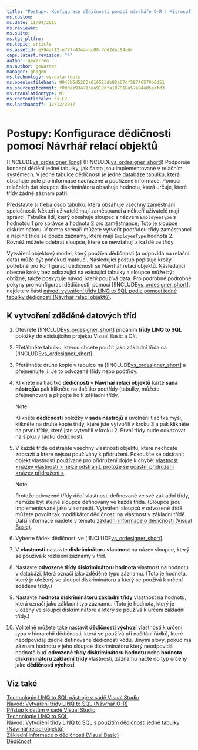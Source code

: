 ```yaml
---
title: "Postupy: Konfigurace dědičnosti pomocí návrháře O-R | Microsoft Docs"
ms.custom: 
ms.date: 11/04/2016
ms.reviewer: 
ms.suite: 
ms.tgt_pltfrm: 
ms.topic: article
ms.assetid: e594af12-e777-434a-bc08-7dd2dac84cdc
caps.latest.revision: "4"
author: gewarren
ms.author: gewarren
manager: ghogen
ms.technology: vs-data-tools
ms.openlocfilehash: 9943b6d5263a616523db92a67df58746579b0d51
ms.sourcegitcommit: f0ddee934713ea9126fa107018a57a94a05eafd3
ms.translationtype: MT
ms.contentlocale: cs-CZ
ms.lasthandoff: 12/12/2017
---
```

# <a name="how-to-configure-inheritance-by-using-the-or-designer"></a>Postupy: Konfigurace dědičnosti pomocí Návrhář relací objektů
[!INCLUDE[vs_ordesigner_long](../data-tools/includes/vs_ordesigner_long_md.md)] ([!INCLUDE[vs_ordesigner_short](../data-tools/includes/vs_ordesigner_short_md.md)]) Podporuje koncept dědění jedné tabulky, jak často jsou implementované v relačním systémech. V jedné tabulce dědičnosti je jedné databáze tabulku, která obsahuje pole pro informace nadřazené a podřízené informace. Pomocí relačních dat sloupce diskriminátoru obsahuje hodnotu, která určuje, které třídy žádné záznam patří.  
  
Představte si třeba osob tabulku, která obsahuje všechny zaměstnaní společnosti. Někteří uživatelé mají zaměstnanci a někteří uživatelé mají správci. Tabulka lidí, který obsahuje sloupec s názvem `EmployeeType` s hodnotou 1 pro správce a hodnota 2 pro zaměstnance; Toto je sloupce diskriminátoru. V tomto scénáři můžete vytvořit podtřídou třídy zaměstnanci a naplnit třída se pouze záznamy, které mají `EmployeeType` hodnota 2. Rovněž můžete odebrat sloupce, které se nevztahují z každé ze třídy.  
  
Vytváření objektový model, který používá dědičnosti (a odpovídá na relační data) může být poněkud matoucí. Následující postup popisuje kroky potřebné pro konfiguraci dědičnosti se Návrhář relací objektů. Následující obecné kroky bez odkazující na existující tabulky a sloupce může být obtížné, takže poskytuje návod, který používá data. Pro podrobné podrobné pokyny pro konfiguraci dědičnosti, pomocí [!INCLUDE[vs_ordesigner_short](../data-tools/includes/vs_ordesigner_short_md.md)], najdete v části [návod: vytváření třídy LINQ to SQL podle pomocí jedné tabulky dědičnosti (Návrhář relací objektů)](../data-tools/walkthrough-creating-linq-to-sql-classes-by-using-single-table-inheritance-o-r-designer.md).  
  
## <a name="to-create-inherited-data-classes"></a>K vytvoření zděděné datových tříd
  
1.  Otevřete [!INCLUDE[vs_ordesigner_short](../data-tools/includes/vs_ordesigner_short_md.md)] přidáním **třídy LINQ to SQL** položky do existujícího projektu Visual Basic a C#.  
  
2.  Přetáhněte tabulku, kterou chcete použít jako základní třída na [!INCLUDE[vs_ordesigner_short](../data-tools/includes/vs_ordesigner_short_md.md)].  
  
3.  Přetáhněte druhé kopie v tabulce na [!INCLUDE[vs_ordesigner_short](../data-tools/includes/vs_ordesigner_short_md.md)] a přejmenujte ji. Je to odvozené třídy nebo podtřídy.  
  
4.  Klikněte na tlačítko **dědičnosti** v **Návrhář relací objektů** kartě **sada nástrojů**a pak klikněte na tlačítko podtřídy (tabulky, můžete přejmenovat) a připojte ho k základní třídy.  
  
    > [!NOTE]
    >  Klikněte **dědičnosti** položky v **sada nástrojů** a uvolnění tlačítka myši, klikněte na druhé kopie třídy, které jste vytvořili v kroku 3 a pak klikněte na první třídy, které jste vytvořili v kroku 2. První třídy bude odkazovat na šipku v řádku dědičnosti.  
  
5.  V každé třídě odstraňte všechny vlastnosti objektu, které nechcete zobrazit a které nejsou používány k přidružení. Pokoušíte se odstranit objekt vlastnosti používané pro přidružení dojde k chybě: [vlastnost \<název vlastnosti > nelze odstranit, protože se účastní přidružení \<název přidružení >](../data-tools/the-property-property-name-cannot-be-deleted-because-it-is-participating-in-the-association-association-name.md).  
  
    > [!NOTE]
    >  Protože odvozené třídy dědí vlastnosti definované ve své základní třídy, nemůže být stejné sloupce definovaný ve každá třída. (Sloupce jsou implementované jako vlastnosti). Vytváření sloupců v odvozené třídě můžete povolit tak modifikátor dědičnosti na vlastnost v základní třídě. Další informace najdete v tématu [základní informace o dědičnosti (Visual Basic)](/dotnet/visual-basic/programming-guide/language-features/objects-and-classes/inheritance-basics).  
  
6.  Vyberte řádek dědičnosti ve [!INCLUDE[vs_ordesigner_short](../data-tools/includes/vs_ordesigner_short_md.md)].  
  
7.  V **vlastnosti** nastavte **diskriminátoru vlastnost** na název sloupce, který se používá k rozlišení záznamy v tříd.  
  
8.  Nastavte **odvozené třídy diskriminátoru hodnota** vlastnost na hodnotu v databázi, která označí jako zděděné typu záznamu. (Toto je hodnota, který je uložený ve sloupci diskriminátoru a který se používá k určení zděděné třídy.)  
  
9. Nastavte **hodnota diskriminátoru základní třídy** vlastnost na hodnotu, která označí jako základní typ záznamu. (Toto je hodnota, který je uložený ve sloupci diskriminátoru a který se používá k určení základní třídy.)  
  
10. Volitelně můžete také nastavit **dědičnosti výchozí** vlastnosti k určení typu v hierarchii dědičnosti, která se používá při načítání řádků, které neodpovídají žádné definované dědičnosti kódu. Jinými slovy, pokud má záznam hodnotu v jeho sloupce diskriminátoru který neodpovídá hodnotě buď **odvozené třídy diskriminátoru hodnotu** nebo **hodnota diskriminátoru základní třídy** vlastnosti, záznamu načte do typ určený jako **dědičnosti výchozí**.  
  
## <a name="see-also"></a>Viz také
[Technologie LINQ to SQL nástroje v sadě Visual Studio](../data-tools/linq-to-sql-tools-in-visual-studio2.md)   
[Návod: Vytváření třídy LINQ to SQL (Návrhář O-R)](how-to-create-linq-to-sql-classes-mapped-to-tables-and-views-o-r-designer.md)   
[Přístup k datům v sadě Visual Studio](../data-tools/accessing-data-in-visual-studio.md)   
[Technologie LINQ to SQL](/dotnet/framework/data/adonet/sql/linq/index)   
[Návod: Vytvoření třídy LINQ to SQL s použitím dědičnosti jedné tabulky (Návrhář relací objektů)](../data-tools/walkthrough-creating-linq-to-sql-classes-by-using-single-table-inheritance-o-r-designer.md)   
[Základní informace o dědičnosti (Visual Basic)](/dotnet/visual-basic/programming-guide/language-features/objects-and-classes/inheritance-basics)  
[Dědičnost](/dotnet/csharp/programming-guide/classes-and-structs/inheritance)